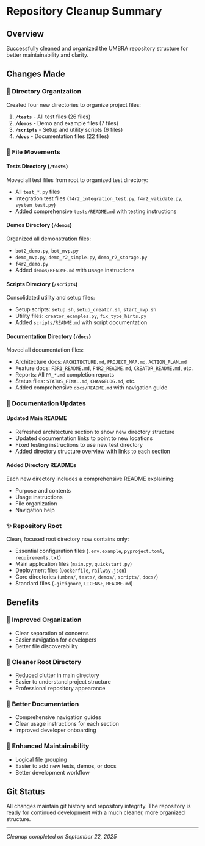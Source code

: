 # Repository Cleanup Summary

## Overview
Successfully cleaned and organized the UMBRA repository structure for better maintainability and clarity.

## Changes Made

### 📁 Directory Organization
Created four new directories to organize project files:

1. **`/tests`** - All test files (26 files)
2. **`/demos`** - Demo and example files (7 files) 
3. **`/scripts`** - Setup and utility scripts (6 files)
4. **`/docs`** - Documentation files (22 files)

### 📂 File Movements

#### Tests Directory (`/tests`)
Moved all test files from root to organized test directory:
- All `test_*.py` files
- Integration test files (`f4r2_integration_test.py`, `f4r2_validate.py`, `system_test.py`)
- Added comprehensive `tests/README.md` with testing instructions

#### Demos Directory (`/demos`)
Organized all demonstration files:
- `bot2_demo.py`, `bot_mvp.py`
- `demo_mvp.py`, `demo_r2_simple.py`, `demo_r2_storage.py`
- `f4r2_demo.py`
- Added `demos/README.md` with usage instructions

#### Scripts Directory (`/scripts`)
Consolidated utility and setup files:
- Setup scripts: `setup.sh`, `setup_creator.sh`, `start_mvp.sh`
- Utility files: `creator_examples.py`, `fix_type_hints.py`
- Added `scripts/README.md` with script documentation

#### Documentation Directory (`/docs`)
Moved all documentation files:
- Architecture docs: `ARCHITECTURE.md`, `PROJECT_MAP.md`, `ACTION_PLAN.md`
- Feature docs: `F3R1_README.md`, `F4R2_README.md`, `CREATOR_README.md`, etc.
- Reports: All `PR_*.md` completion reports
- Status files: `STATUS_FINAL.md`, `CHANGELOG.md`, etc.
- Added comprehensive `docs/README.md` with navigation guide

### 📝 Documentation Updates

#### Updated Main README
- Refreshed architecture section to show new directory structure
- Updated documentation links to point to new locations
- Fixed testing instructions to use new test directory
- Added directory structure overview with links to each section

#### Added Directory READMEs
Each new directory includes a comprehensive README explaining:
- Purpose and contents
- Usage instructions
- File organization
- Navigation help

### ✨ Repository Root
Clean, focused root directory now contains only:
- Essential configuration files (`.env.example`, `pyproject.toml`, `requirements.txt`)
- Main application files (`main.py`, `quickstart.py`)
- Deployment files (`Dockerfile`, `railway.json`)
- Core directories (`umbra/`, `tests/`, `demos/`, `scripts/`, `docs/`)
- Standard files (`.gitignore`, `LICENSE`, `README.md`)

## Benefits

### 🎯 Improved Organization
- Clear separation of concerns
- Easier navigation for developers
- Better file discoverability

### 🧹 Cleaner Root Directory
- Reduced clutter in main directory
- Easier to understand project structure
- Professional repository appearance

### 📖 Better Documentation
- Comprehensive navigation guides
- Clear usage instructions for each section
- Improved developer onboarding

### 🔧 Enhanced Maintainability
- Logical file grouping
- Easier to add new tests, demos, or docs
- Better development workflow

## Git Status
All changes maintain git history and repository integrity. The repository is ready for continued development with a much cleaner, more organized structure.

---
*Cleanup completed on September 22, 2025*